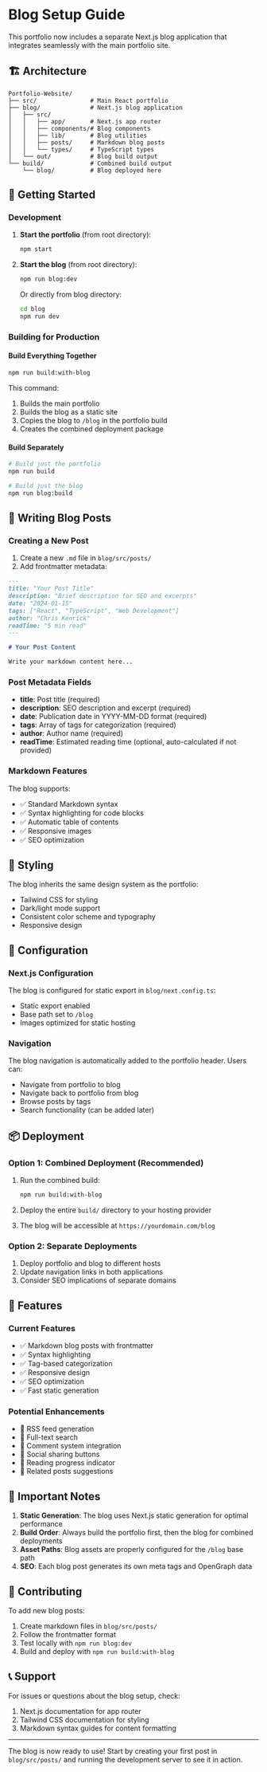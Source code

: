 # Blog Setup Guide

This portfolio now includes a separate Next.js blog application that integrates seamlessly with the main portfolio site.

## 🏗️ Architecture

```
Portfolio-Website/
├── src/               # Main React portfolio
├── blog/              # Next.js blog application
│   ├── src/
│   │   ├── app/       # Next.js app router
│   │   ├── components/# Blog components
│   │   ├── lib/       # Blog utilities
│   │   ├── posts/     # Markdown blog posts
│   │   └── types/     # TypeScript types
│   └── out/           # Blog build output
└── build/             # Combined build output
    └── blog/          # Blog deployed here
```

## 🚀 Getting Started

### Development

1. **Start the portfolio** (from root directory):
   ```bash
   npm start
   ```

2. **Start the blog** (from root directory):
   ```bash
   npm run blog:dev
   ```
   
   Or directly from blog directory:
   ```bash
   cd blog
   npm run dev
   ```

### Building for Production

#### Build Everything Together
```bash
npm run build:with-blog
```

This command:
1. Builds the main portfolio
2. Builds the blog as a static site
3. Copies the blog to `/blog` in the portfolio build
4. Creates the combined deployment package

#### Build Separately
```bash
# Build just the portfolio
npm run build

# Build just the blog
npm run blog:build
```

## 📝 Writing Blog Posts

### Creating a New Post

1. Create a new `.md` file in `blog/src/posts/`
2. Add frontmatter metadata:

```markdown
---
title: "Your Post Title"
description: "Brief description for SEO and excerpts"
date: "2024-01-15"
tags: ["React", "TypeScript", "Web Development"]
author: "Chris Kenrick"
readTime: "5 min read"
---

# Your Post Content

Write your markdown content here...
```

### Post Metadata Fields

- **title**: Post title (required)
- **description**: SEO description and excerpt (required)
- **date**: Publication date in YYYY-MM-DD format (required)
- **tags**: Array of tags for categorization (required)
- **author**: Author name (required)
- **readTime**: Estimated reading time (optional, auto-calculated if not provided)

### Markdown Features

The blog supports:
- ✅ Standard Markdown syntax
- ✅ Syntax highlighting for code blocks
- ✅ Automatic table of contents
- ✅ Responsive images
- ✅ SEO optimization

## 🎨 Styling

The blog inherits the same design system as the portfolio:
- Tailwind CSS for styling
- Dark/light mode support
- Consistent color scheme and typography
- Responsive design

## 🔧 Configuration

### Next.js Configuration

The blog is configured for static export in `blog/next.config.ts`:
- Static export enabled
- Base path set to `/blog`
- Images optimized for static hosting

### Navigation

The blog navigation is automatically added to the portfolio header. Users can:
- Navigate from portfolio to blog
- Navigate back to portfolio from blog
- Browse posts by tags
- Search functionality (can be added later)

## 📦 Deployment

### Option 1: Combined Deployment (Recommended)

1. Run the combined build:
   ```bash
   npm run build:with-blog
   ```

2. Deploy the entire `build/` directory to your hosting provider
3. The blog will be accessible at `https://yourdomain.com/blog`

### Option 2: Separate Deployments

1. Deploy portfolio and blog to different hosts
2. Update navigation links in both applications
3. Consider SEO implications of separate domains

## 🌟 Features

### Current Features
- ✅ Markdown blog posts with frontmatter
- ✅ Syntax highlighting
- ✅ Tag-based categorization
- ✅ Responsive design
- ✅ SEO optimization
- ✅ Fast static generation

### Potential Enhancements
- 🔄 RSS feed generation
- 🔄 Full-text search
- 🔄 Comment system integration
- 🔄 Social sharing buttons
- 🔄 Reading progress indicator
- 🔄 Related posts suggestions

## 🚨 Important Notes

1. **Static Generation**: The blog uses Next.js static generation for optimal performance
2. **Build Order**: Always build the portfolio first, then the blog for combined deployments
3. **Asset Paths**: Blog assets are properly configured for the `/blog` base path
4. **SEO**: Each blog post generates its own meta tags and OpenGraph data

## 🤝 Contributing

To add new blog posts:
1. Create markdown files in `blog/src/posts/`
2. Follow the frontmatter format
3. Test locally with `npm run blog:dev`
4. Build and deploy with `npm run build:with-blog`

## 📞 Support

For issues or questions about the blog setup, check:
1. Next.js documentation for app router
2. Tailwind CSS documentation for styling
3. Markdown syntax guides for content formatting

---

The blog is now ready to use! Start by creating your first post in `blog/src/posts/` and running the development server to see it in action.